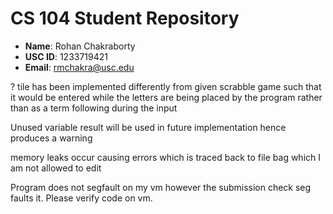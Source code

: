 # CS 104 Student Repository

- **Name**: Rohan Chakraborty
- **USC ID**: 1233719421
- **Email**: rmchakra@usc.edu

? tile has been implemented differently from given scrabble game such that it would be entered while the letters are being placed by the program rather than as a term following during the input

Unused variable result will be used in future implementation hence produces a warning

memory leaks occur causing errors which is traced back to file bag which I am not allowed to edit

Program does not segfault on my vm however the submission check seg faults it. Please verify code on vm.
